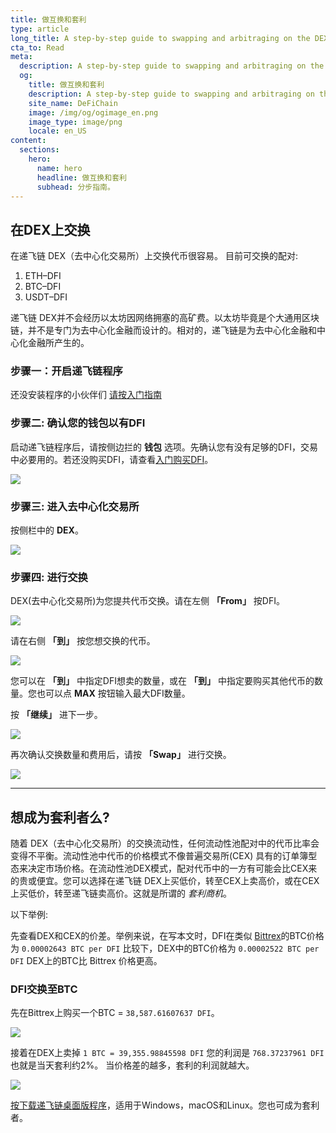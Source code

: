 ```yaml
---
title: 做互换和套利
type: article
long_title: A step-by-step guide to swapping and arbitraging on the DEX
cta_to: Read
meta:
  description: A step-by-step guide to swapping and arbitraging on the DEX
  og:
    title: 做互换和套利
    description: A step-by-step guide to swapping and arbitraging on the DEX
    site_name: DeFiChain
    image: /img/og/ogimage_en.png
    image_type: image/png
    locale: en_US
content:
  sections:
    hero:
      name: hero
      headline: 做互换和套利
      subhead: 分步指南。
---
```


## 在DEX上交换

在递飞链 DEX（去中心化交易所）上交换代币很容易。
目前可交换的配对:

1. ETH–DFI
2. BTC–DFI
3. USDT–DFI

递飞链 DEX并不会经历以太坊因网络拥塞的高矿费。以太坊毕竟是个大通用区块链，并不是专门为去中心化金融而设计的。相对的，递飞链是为去中心化金融和中心化金融所产生的。

### 步骤一：开启递飞链程序

还没安装程序的小伙伴们 [请按入门指南](/learn/defi-app-how-to/?utm_source=defichain&utm_medium=dex-guide&utm_campaign=dex-launch)

### 步骤二: 确认您的钱包以有DFI

启动递飞链程序后，请按侧边拦的 **钱包** 选项。先确认您有没有足够的DFI，交易中必要用的。若还没购买DFI，请查看[入门购买DFI](https://defichain.ghost.io/where-and-how-to-buy-dfi-defichain/)。

<img src="/img/guides/installing-defi-app/wallets-choose.png" srcset="/img/guides/installing-defi-app/wallets-choose.png 1x, /img/guides/installing-defi-app/wallets-choose@2x.png 2x">

### 步骤三: 进入去中心化交易所

按侧栏中的 **DEX**。

<img src="/img/guides/obtaining-tokens/go-to-dex.png" srcset="/img/guides/obtaining-tokens/go-to-dex.png 1x, /img/guides/obtaining-tokens/go-to-dex@2x.png 2x">

### 步骤四: 进行交换

DEX(去中心化交易所)为您提共代币交换。请在左侧 **「From」** 按DFI。

<img src="/img/guides/obtaining-tokens/dex-from.png" srcset="/img/guides/obtaining-tokens/dex-from.png 1x, /img/guides/obtaining-tokens/dex-from@2x.png 2x">

请在右侧 **「到」** 按您想交换的代币。

<img src="/img/guides/obtaining-tokens/dex-to.png" srcset="/img/guides/obtaining-tokens/dex-to.png 1x, /img/guides/obtaining-tokens/dex-to@2x.png 2x">

您可以在 **「到」** 中指定DFI想卖的数量，或在 **「到」** 中指定要购买其他代币的数量。您也可以点 **MAX** 按钮输入最大DFI数量。

按 **「继续」** 进下一步。

<img src="/img/guides/obtaining-tokens/ready-to-swap.png" srcset="/img/guides/obtaining-tokens/ready-to-swap.png 1x, /img/guides/obtaining-tokens/ready-to-swap@2x.png 2x">

再次确认交换数量和费用后，请按 **「Swap」** 进行交换。

<img src="/img/guides/obtaining-tokens/dex-verify.png" srcset="/img/guides/obtaining-tokens/dex-verify.png 1x, /img/guides/obtaining-tokens/dex-verify@2x.png 2x">

---

## 想成为套利者么?

随着 DEX（去中心化交易所）的交换流动性，任何流动性池配对中的代币比率会变得不平衡。流动性池中代币的价格模式不像普遍交易所(CEX) 具有的订单簿型态来决定市场价格。在流动性池DEX模式，配对代币中的一方有可能会比CEX来的贵或便宜。您可以选择在递飞链 DEX上买低价，转至CEX上卖高价，或在CEX上买低价，转至递飞链卖高价。这就是所谓的 _套利商机_。

以下举例:

先查看DEX和CEX的价差。举例来说，在写本文时，DFI在类似 [Bittrex](https://global.bittrex.com/Market/Index?MarketName=BTC-DFI)的BTC价格为 `0.00002643 BTC per DFI` 比较下，DEX中的BTC价格为 `0.00002522 BTC per DFI` DEX上的BTC比 Bittrex 价格更高。

### DFI交换至BTC

先在Bittrex上购买一个BTC = `38,587.61607637 DFI`。

<img src="/img/guides/arbitrage/arbitrage-cex.png" srcset="/img/guides/arbitrage/arbitrage-cex.png 1x, /img/guides/arbitrage/arbitrage-cex@2x.png 2x">

接着在DEX上卖掉 `1 BTC = 39,355.98845598 DFI` 您的利润是 `768.37237961 DFI` 也就是当天套利约2%。 当价格差的越多，套利的利润就越大。

<img src="/img/guides/arbitrage/arbitrage1.png" srcset="/img/guides/arbitrage/arbitrage1.png 1x, /img/guides/arbitrage/arbitrage1@2x.png 2x">

[按下载递飞链桌面版程序](/downloads)，适用于Windows，macOS和Linux。您也可成为套利者。